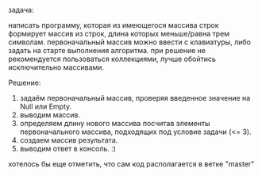 задача:

написать программу, которая из имеющегося массива строк формирует массив из строк, длина которых меньше/равна трем символам. первоначальный массив можно ввести с клавиатуры, либо задать на старте выполнения алгоритма. при решение не рекомендуется пользоваться коллекциями, лучше обойтись исключительно массивами.

Решение:

1. задаём первоначальный массив, проверяя введенное значение на Null или Empty.
2. выводим массив.
3. определяем длину нового массива посчитав элементы первоначального массива, подходящих под условие задачи (<= 3).
4. создаем массив результата.
5. выводим ответ в консоль. :)

хотелось бы еще отметить, что сам код располагается в ветке "master"
